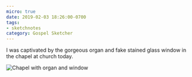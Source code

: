 ```yaml
---
micro: true
date: 2019-02-03 18:26:00-0700
tags:
- sketchnotes
category: Gospel Sketcher
---
```


I was captivated by the gorgeous organ and fake stained glass window in the chapel at church today.

<img src="https://gospelsketcher.org/uploads/2019/36ecae27b0.png" alt="Chapel with organ and window" />